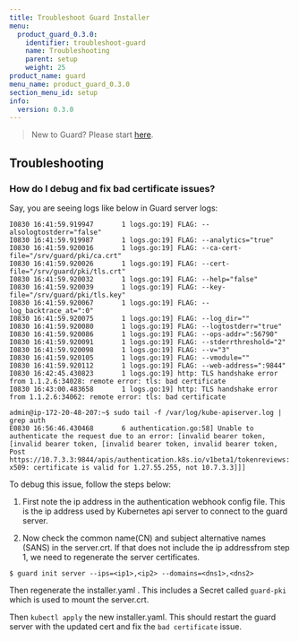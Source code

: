 ```yaml
---
title: Troubleshoot Guard Installer
menu:
  product_guard_0.3.0:
    identifier: troubleshoot-guard
    name: Troubleshooting
    parent: setup
    weight: 25
product_name: guard
menu_name: product_guard_0.3.0
section_menu_id: setup
info:
  version: 0.3.0
---
```


> New to Guard? Please start [here](/products/guard/0.3.0/concepts).

## Troubleshooting

### How do I debug and fix bad certificate issues?

Say, you are seeing logs like below in Guard server logs:

```
I0830 16:41:59.919947       1 logs.go:19] FLAG: --alsologtostderr="false"
I0830 16:41:59.919987       1 logs.go:19] FLAG: --analytics="true"
I0830 16:41:59.920016       1 logs.go:19] FLAG: --ca-cert-file="/srv/guard/pki/ca.crt"
I0830 16:41:59.920026       1 logs.go:19] FLAG: --cert-file="/srv/guard/pki/tls.crt"
I0830 16:41:59.920032       1 logs.go:19] FLAG: --help="false"
I0830 16:41:59.920039       1 logs.go:19] FLAG: --key-file="/srv/guard/pki/tls.key"
I0830 16:41:59.920067       1 logs.go:19] FLAG: --log_backtrace_at=":0"
I0830 16:41:59.920075       1 logs.go:19] FLAG: --log_dir=""
I0830 16:41:59.920080       1 logs.go:19] FLAG: --logtostderr="true"
I0830 16:41:59.920086       1 logs.go:19] FLAG: --ops-addr=":56790"
I0830 16:41:59.920091       1 logs.go:19] FLAG: --stderrthreshold="2"
I0830 16:41:59.920098       1 logs.go:19] FLAG: --v="3"
I0830 16:41:59.920105       1 logs.go:19] FLAG: --vmodule=""
I0830 16:41:59.920112       1 logs.go:19] FLAG: --web-address=":9844"
I0830 16:42:45.430823       1 logs.go:19] http: TLS handshake error from 1.1.2.6:34028: remote error: tls: bad certificate
I0830 16:43:00.483658       1 logs.go:19] http: TLS handshake error from 1.1.2.6:34062: remote error: tls: bad certificate
```

```
admin@ip-172-20-48-207:~$ sudo tail -f /var/log/kube-apiserver.log | grep auth
E0830 16:56:46.430468       6 authentication.go:58] Unable to authenticate the request due to an error: [invalid bearer token, [invalid bearer token, [invalid bearer token, invalid bearer token, Post https://10.7.3.3:9844/apis/authentication.k8s.io/v1beta1/tokenreviews: x509: certificate is valid for 1.27.55.255, not 10.7.3.3]]]
```

To debug this issue, follow the steps below:

1. First note the ip address in the authentication webhook config file. This is the ip address used by Kubernetes api server to connect to the guard server.

2. Now check the common name(CN) and subject alternative names (SANS) in the server.crt. If that does not include the ip addressfrom step 1, we need to regenerate the server certificates.

```
$ guard init server --ips=<ip1>,<ip2> --domains=<dns1>,<dns2>
```

Then regenerate the installer.yaml . This includes a Secret called `guard-pki` which is used to mount the server.crt.

Then `kubectl apply` the new installer.yaml. This should restart the guard server with the updated cert and fix the `bad certificate` issue.
